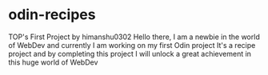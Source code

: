 # odin-recipes
TOP's First Project by himanshu0302
Hello there, I am a newbie in the world of WebDev
and currently I am working on my first Odin project
It's a recipe project and by completing this project
I will unlock a great achievement in this huge world 
of WebDev
